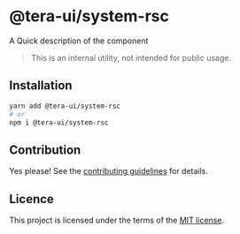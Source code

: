# @tera-ui/system-rsc

A Quick description of the component

> This is an internal utility, not intended for public usage.

## Installation

```sh
yarn add @tera-ui/system-rsc
# or
npm i @tera-ui/system-rsc
```

## Contribution

Yes please! See the
[contributing guidelines](https://github.com/hieumau12/nextui-tera/blob/master/CONTRIBUTING.md)
for details.

## Licence

This project is licensed under the terms of the
[MIT license](https://github.com/hieumau12/nextui-tera/blob/master/LICENSE).
